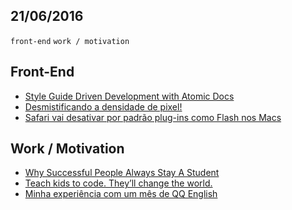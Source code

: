 21/06/2016
----------

`front-end` `work / motivation` 

## Front-End

- [Style Guide Driven Development with Atomic Docs](https://css-tricks.com/style-guide-driven-development-atomic-docs/amp/)
- [Desmistificando a densidade de pixel!](https://medium.com/@oieduardorabelo/desmistificando-a-densidade-de-pixel-b8ee8f7538a6#.f88wwmmcj)
- [Safari vai desativar por padrão plug-ins como Flash nos Macs](http://tableless.com.br/safari-vai-desativar-plug-ins-como-flash-e-silverlight-instalados-em-macs/)

## Work / Motivation 

- [Why Successful People Always Stay A Student](https://medium.com/life-learning/why-successful-people-always-stay-a-student-fdb4db098fcb#.9u9vepyz3)
- [Teach kids to code. They’ll change the world.](https://medium.com/hi-my-name-is-jon/code-is-limitless-so-are-kids-93eda7365f6e#.kan2pp65j)
- [Minha experiência com um mês de QQ English](http://alemdapoupanca.blogspot.com.br/2016/06/minha-experiencia-com-um-mes-de-qq.html)
